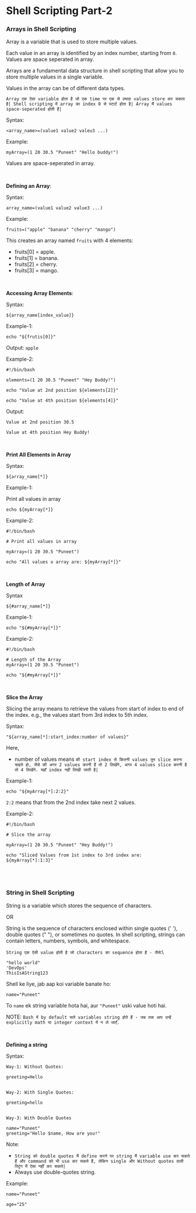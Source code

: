 # Shell Scripting Part-2

### Arrays in Shell Scripting

Array is a variable that is used to store multiple values. 

Each value in an array is identified by an index number, starting from ```0```. Values are space seperated in array.

Arrays are a fundamental data structure in shell scripting that allow you to store multiple values in a single variable.

Values in the array can be of different data types.

```Array एक ऐसा variable होता है जो एक time पर एक से ज़्यादा values store कर सकता है| Shell scripting में array का index 0 से स्टार्ट होता है| Array मैं values space-seperated होती हैं|```

Syntax:
```
<array_name>=(value1 value2 valeu3 ...)
```

Example:
```
myArray=(1 20 30.5 "Puneet" "Hello buddy!")
```
Values are space-seperated in array.

<br>

**Defining an Array**:

Syntax:
```
array_name=(value1 value2 value3 ...)
```

Example:
```
fruits=("apple" "banana" "cherry" "mango")
```

This creates an array named ```fruits``` with 4 elements:
- fruits[0] = apple.
- fruits[1] = banana.
- fruits[2] = cherry.
- fruits[3] = mango.

<br>

**Accessing Array Elements**:

Syntax:
```
${array_name[index_value]}
```

Example-1:
```
echo "${frutis[0]}"
```
Output: ```apple```

Example-2:
```
#!/bin/bash

elements=(1 20 30.5 "Puneet" "Hey Buddy!")

echo "Value at 2nd position ${elements[2]}"

echo "Value at 4th position ${elements[4]}"
```

Output:
```
Value at 2nd position 30.5

Value at 4th position Hey Buddy!
```

<br>

**Print All Elements in Array**

Syntax:
```
${array_name[*]}
```

Example-1:

Print all values in array
```
echo ${myArray[*]}
```

Example-2:
```
#!/bin/bash

# Print all values in array

myArray=(1 20 30.5 "Puneet")

echo "All values o array are: ${myArray[*]}"
```

<br>

**Length of Array**

Syntax
```
${#array_name[*]}
```

Example-1:
```
echo "${#myArray[*]}"
```

Example-2:
```
#!/bin/bash

# Length of the Array
myArray=(1 20 30.5 "Puneet")

echo "${#myArray[*]}"
```

<br>

**Slice the Array**

Slicing the array means to retrieve the values from start of index to end of the index. e.g., the values start from 3rd index to 5th index.

Syntax:
```
"${array_name[*]:start_index:number of values}"
```
Here,
- number of values means ```की start index से कितनी values तुम slice करना चाहते हो, जैसे की अगर 2 values करनी हैं तो 2 लिखेंगे, अगर 4 values slice करनी है तो 4 लिखेंगे. यहाँ index नहीं लिखी जाती है|```

Example-1:
```
echo "${myArray[*]:2:2}"
```
```2:2``` means that from the 2nd index take next 2 values.

Example-2:
```
#!/bin/bash

# Slice the array

myArray=(1 20 30.5 "Puneet" "Hey Buddy!")

echo "Sliced Values from 1st index to 3rd index are: ${myArray[*]:1:3}"
```

<br>
<br>

### String in Shell Scripting

String is a variable which stores the sequence of characters.

OR

String is the sequence of characters enclosed within single quotes (' '), double quotes (" "), or sometimes no quotes. In shell scripting, strings can contain letters, numbers, symbols, and whitespace.

```String एक ऐसी value होती है जो characters का sequence होता है - जैसे```:\
```
"hello world"
'DevOps'
ThisIsAString123
```

Shell ke liye, jab aap koi variable banate ho:
```
name="Puneet"
```
To ```name``` ek string variable hota hai, aur ```"Puneet"``` uski value hoti hai.

NOTE: ```Bash में by default सारे variables string होते हैं - जब तक आप उन्हें explicitly math या integer context में न ले जाएँ.```

<br>

**Defining a string**

Syntax:
```
Way-1: Without Quotes:

greeting=Hello


Way-2: With Single Quotes:

greeting=hello


Way-3: With Double Quotes

name="Puneet"
greeting="Hello $name, How are you!"
```

Note:
- ```String को double quotes मैं define करने पर string मैं variable use कर सकते हैं और command को भी use कर सकते हैं, लेकिन single और Without quotes वाली स्ट्रिंग मैं ऐसा नहीं कर सकते|```
- Always use double-quotes string.

Example:
```
name="Puneet"

age="25"
```

